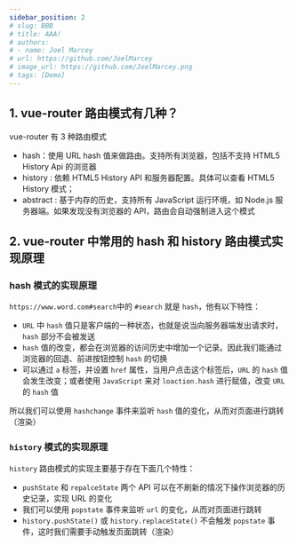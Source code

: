 ```yaml
---
sidebar_position: 2
# slug: BBB
# title: AAA!
# authors:
# - name: Joel Marcey
# url: https://github.com/JoelMarcey
# image_url: https://github.com/JoelMarcey.png
# tags: [Demo]
---
```


## 1. vue-router 路由模式有几种？

vue-router 有 3 种路由模式
* hash：使用 URL hash 值来做路由。支持所有浏览器，包括不支持 HTML5 History Api 的浏览器
* history : 依赖 HTML5 History API 和服务器配置。具体可以查看 HTML5 History 模式；
* abstract : 基于内存的历史，支持所有 JavaScript 运行环境，如 Node.js 服务器端。如果发现没有浏览器的 API，路由会自动强制进入这个模式

## 2. vue-router 中常用的 hash 和 history 路由模式实现原理

### hash 模式的实现原理

`https://www.word.com#search`中的 `#search` 就是 `hash`，他有以下特性：

* `URL` 中 `hash` 值只是客户端的一种状态，也就是说当向服务器端发出请求时，`hash` 部分不会被发送
* `hash` 值的改变，都会在浏览器的访问历史中增加一个记录。因此我们能通过浏览器的回退、前进按钮控制 `hash` 的切换
* 可以通过 `a` 标签，并设置 `href` 属性，当用户点击这个标签后，`URL` 的 `hash` 值会发生改变；或者使用 `JavaScript` 来对 `loaction.hash` 进行赋值，改变 `URL` 的 `hash` 值

所以我们可以使用 `hashchange` 事件来监听 `hash` 值的变化，从而对页面进行跳转（渲染）

### `history` 模式的实现原理

`history` 路由模式的实现主要基于存在下面几个特性：
* `pushState` 和 `repalceState` 两个 API 可以在不刷新的情况下操作浏览器的历史记录，实现 URL 的变化
* 我们可以使用 `popstate` 事件来监听 `url` 的变化，从而对页面进行跳转
* `history.pushState()` 或 `history.replaceState()` 不会触发 `popstate` 事件，这时我们需要手动触发页面跳转（渲染）